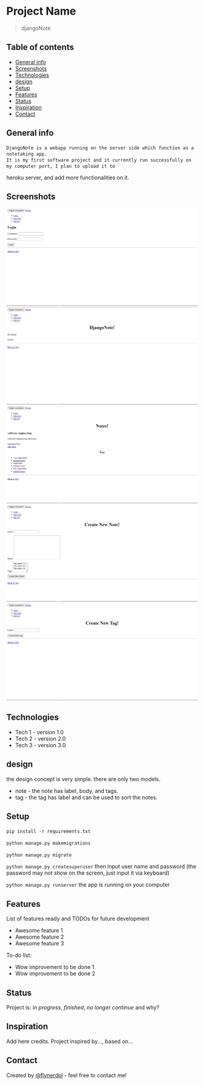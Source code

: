# Project Name
> djangoNote

## Table of contents
* [General info](#general-info)
* [Screenshots](#screenshots)
* [Technologies](#technologies)
* [design](#design)
* [Setup](#setup)
* [Features](#features)
* [Status](#status)
* [Inspiration](#inspiration)
* [Contact](#contact)

## General info
<!-- Add more general information about project. What the purpose of the project is? Motivation? -->
    DjangoNote is a webapp running on the server side which function as a notetaking app.
    It is my first software project and it currently run successfully on my computer port, I plan to upload it to   
heroku server, and add more functionalities on it.

## Screenshots
<!-- ![Example screenshot](./img/screenshot.png) -->
![logInPage](./img/logInPage.png)
![homePage](./img/homePage.png)
![notePage](./img/notePage.png)
![noteEditPage](./img/noteEditPage.png)
![tagEditPage](./img/tagEditPage.png)
## Technologies
* Tech 1 - version 1.0
* Tech 2 - version 2.0
* Tech 3 - version 3.0
## design
<!-- ![designDiagram](./img/OMD.png) -->
the design concept is very simple. there are only two models.
* note - the note has label, body, and tags.
* tag - the tag has label and can be used to sort the notes.

## Setup
<!-- Describe how to install / setup your local environement / add link to demo version. -->
`pip install -r requirements.txt`

`python manage.py makemigrations`

`python manage.py migrate`

`python manage.py createsuperuser`
then input user name and password (the password may not show on the screen, just input it via keyboard)

`python manage.py runserver`
the app is running on your computer
<!-- ## Code Examples
Show examples of usage: -->
## Features
List of features ready and TODOs for future development
* Awesome feature 1
* Awesome feature 2
* Awesome feature 3

To-do list:
* Wow improvement to be done 1
* Wow improvement to be done 2

## Status
Project is: _in progress_, _finished_, _no longer continue_ and why?

## Inspiration
Add here credits. Project inspired by..., based on...

## Contact
Created by [@flynerdpl](https://www.flynerd.pl/) - feel free to contact me!